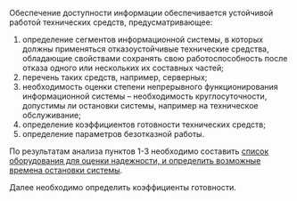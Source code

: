 Обеспечение доступности информации обеспечивается устойчивой работой технических средств, предусматривающее:
1. определение сегментов информационной системы, в которых должны применяться отказоустойчивые технические средства, обладающие свойствами сохранять свою работоспособность после отказа одного или нескольких их составных частей;
1. перечень таких средств, например, серверных;
1. необходимость оценки степени непрерывного функционирования информационной системы – необходимость круглосуточности, допустимы ли остановки системы, например на техническое обслуживание;
1. определение коэффициентов готовности технических средств;
1. определение параметров безотказной работы.

По результатам анализа пунктов 1-3 необходимо составить <ins>список оборудования для оценки надежности, и определить возможные времена остановки системы</ins>.

Далее необходимо определить коэффициенты готовности.